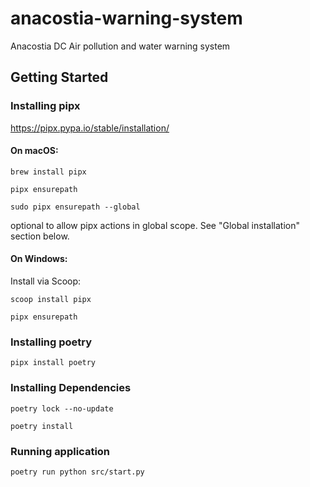 # anacostia-warning-system
Anacostia DC Air pollution and water warning system


## Getting Started

### Installing pipx
https://pipx.pypa.io/stable/installation/

#### On macOS:

```
brew install pipx

pipx ensurepath

sudo pipx ensurepath --global
```

optional to allow pipx actions in global scope. See "Global installation" section below.


#### On Windows:
Install via Scoop:

```
scoop install pipx

pipx ensurepath
```

### Installing poetry
```pipx install poetry```

### Installing Dependencies

```
poetry lock --no-update

poetry install
```

### Running application
```
poetry run python src/start.py
```